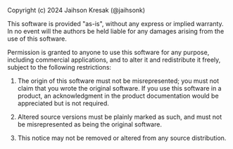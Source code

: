 Copyright (c) 2024 Jaihson Kresak (@jaihsonk)

This software is provided "as-is", without any express or implied warranty. In no event will the authors be held liable for any damages arising from the use of this software.

Permission is granted to anyone to use this software for any purpose, including commercial applications, and to alter it and redistribute it freely, subject to the following restrictions:

1. The origin of this software must not be misrepresented; you must not claim that you wrote the original software. If you use this software in a product, an acknowledgment in the product documentation would be appreciated but is not required.

2. Altered source versions must be plainly marked as such, and must not be misrepresented as being the original software.

3. This notice may not be removed or altered from any source distribution.
